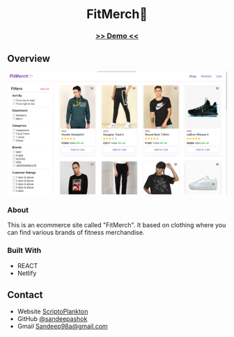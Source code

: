 <!-- Please update value in the {}  -->

<h1 align="center">FitMerch🛒</h1>

<div align="center">
  <h3>
    <a href="https://fitmerch.netlify.app/">
     >> Demo <<
    </a>   
  </h3>
</div>


<!-- OVERVIEW -->

## Overview

![screenshot](capture.png)

### About

 This is an ecommerce site  called "FitMerch". It based on clothing where you can find various brands of fitness merchandise.

### Built With

<!-- This section should list any major frameworks that you built your project using. Here are a few examples.-->

- REACT
- Netlify


## Contact

- Website [ScriptoPlankton](https://sandeep.netlify.app/)
- GitHub [@sandeepashok](https://github.com/sandeepashok)
- Gmail [Sandeep98a@gmail.com](sandeep98a@gmail.com)

